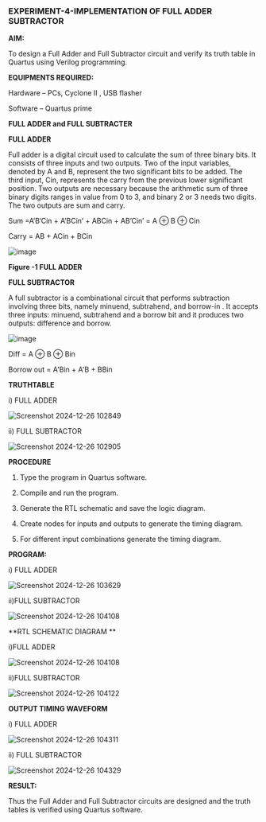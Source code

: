 

### EXPERIMENT-4-IMPLEMENTATION OF FULL ADDER SUBTRACTOR

**AIM:**

To design a Full Adder and Full Subtractor circuit and verify its truth table in Quartus using Verilog programming.

**EQUIPMENTS REQUIRED:**

Hardware – PCs, Cyclone II , USB flasher

Software – Quartus prime

**FULL ADDER and FULL SUBTRACTER**

**FULL ADDER**

Full adder is a digital circuit used to calculate the sum of three binary bits. It consists of three inputs and two outputs. Two of the input variables, denoted by A and B, represent the two significant bits to be added. The third input, Cin, represents the carry from the previous lower significant position. Two outputs are necessary because the arithmetic sum of three binary digits ranges in value from 0 to 3, and binary 2 or 3 needs two digits. The two outputs are sum and carry.

Sum =A’B’Cin + A’BCin’ + ABCin + AB’Cin’ = A ⊕ B ⊕ Cin 

Carry = AB + ACin + BCin

![image](https://github.com/naavaneetha/FULL_ADDER_SUBTRACTOR/assets/154305477/0f30ba51-5ffb-4198-845f-18e054f675e7)

**Figure -1 FULL ADDER**

**FULL SUBTRACTOR**

A full subtractor is a combinational circuit that performs subtraction involving three bits, namely minuend, subtrahend, and borrow-in . It accepts three inputs: minuend, subtrahend and a borrow bit and it produces two outputs: difference and borrow.

![image](https://github.com/naavaneetha/FULL_ADDER_SUBTRACTOR/assets/154305477/02b24f51-ab51-4304-9ad6-7b81ffc1ead5)

Diff = A ⊕ B ⊕ Bin 

Borrow out = A'Bin + A'B + BBin

**TRUTHTABLE**

i) FULL ADDER


![Screenshot 2024-12-26 102849](https://github.com/user-attachments/assets/a380a7b8-c7bb-4e00-8e5a-9ec10b38fa96)


ii) FULL SUBTRACTOR


![Screenshot 2024-12-26 102905](https://github.com/user-attachments/assets/33279232-e7fb-4c07-9b60-6e23a0874cdc)



**PROCEDURE**

1. Type the program in Quartus software.

2. Compile and run the program.

3. Generate the RTL schematic and save the logic diagram.

4. Create nodes for inputs and outputs to generate the timing diagram.

5. For different input combinations generate the timing diagram.


**PROGRAM:**

i) FULL ADDER


![Screenshot 2024-12-26 103629](https://github.com/user-attachments/assets/22095b1e-7f6f-4cfc-8426-e2faa687e627)



ii)FULL SUBTRACTOR


![Screenshot 2024-12-26 104108](https://github.com/user-attachments/assets/21f794bd-6c51-43f9-96bc-24a600b162f5)


**RTL SCHEMATIC DIAGRAM **

i)FULL ADDER


![Screenshot 2024-12-26 104108](https://github.com/user-attachments/assets/21f794bd-6c51-43f9-96bc-24a600b162f5)



ii)FULL SUBTRACTOR


![Screenshot 2024-12-26 104122](https://github.com/user-attachments/assets/18cfb109-b40f-42d2-933d-c415865f68d9)


**OUTPUT TIMING WAVEFORM**

i) FULL ADDER


![Screenshot 2024-12-26 104311](https://github.com/user-attachments/assets/0c33f088-9e69-4395-8ba2-6752448955fb)



ii) FULL SUBTRACTOR


![Screenshot 2024-12-26 104329](https://github.com/user-attachments/assets/c8c34a45-a425-4263-8682-a9b0d8dbefa1)



**RESULT:**

Thus the Full Adder and Full Subtractor circuits are designed and the truth tables is verified using Quartus software.
